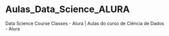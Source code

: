 # Aulas_Data_Science_ALURA
Data Science Course Classes - Alura | Aulas do curso de Ciência de Dados - Alura
